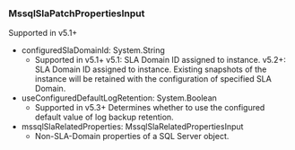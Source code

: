 ### MssqlSlaPatchPropertiesInput
Supported in v5.1+

- configuredSlaDomainId: System.String
  - Supported in v5.1+
v5.1: SLA Domain ID assigned to instance.
v5.2+: SLA Domain ID assigned to instance. Existing snapshots of the instance will be retained with the configuration of specified SLA Domain.
- useConfiguredDefaultLogRetention: System.Boolean
  - Supported in v5.3+
Determines whether to use the configured default value of log backup retention.
- mssqlSlaRelatedProperties: MssqlSlaRelatedPropertiesInput
  - Non-SLA-Domain properties of a SQL Server object.
